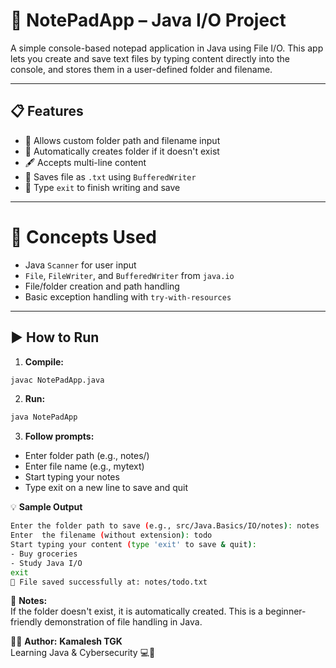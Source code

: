 # 📝 NotePadApp – Java I/O Project

A simple console-based notepad application in Java using File I/O. This app lets you create and save text files by typing content directly into the console, and stores them in a user-defined folder and filename.

---

 ## 📋 Features

- 📂 Allows custom folder path and filename input
- 🧠 Automatically creates folder if it doesn't exist
- 🖋️ Accepts multi-line content
- 💾 Saves file as `.txt` using `BufferedWriter`
- 🛑 Type `exit` to finish writing and save

---

 # 🧠 Concepts Used

- Java `Scanner` for user input
- `File`, `FileWriter`, and `BufferedWriter` from `java.io`
- File/folder creation and path handling
- Basic exception handling with `try-with-resources`

---

 ## **▶️ How to Run**

1. **Compile:**
```bash
javac NotePadApp.java
```

2. **Run:**
```bash
java NotePadApp
```

3. **Follow prompts:**
- Enter folder path (e.g., notes/)<br>
- Enter file name (e.g., mytext)<br>
- Start typing your notes<br>
- Type exit on a new line to save and quit<br>

💡 **Sample Output**
```bash
Enter the folder path to save (e.g., src/Java.Basics/IO/notes): notes
Enter  the filename (without extension): todo
Start typing your content (type 'exit' to save & quit):
- Buy groceries
- Study Java I/O
exit
📝 File saved successfully at: notes/todo.txt
```

🚧 **Notes:** <br>
If the folder doesn't exist, it is automatically created.
This is a beginner-friendly demonstration of file handling in Java.

👨‍💻 **Author:**
**Kamalesh TGK**<br>
Learning Java & Cybersecurity 💻🔐
